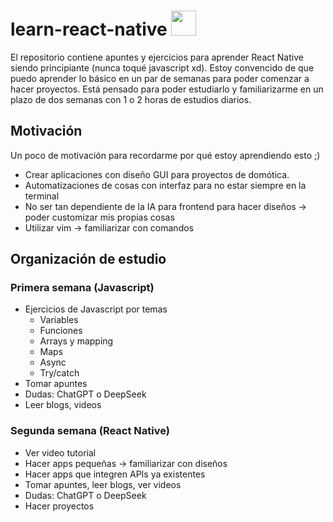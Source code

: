 #  learn-react-native <img width=40 src="https://upload.wikimedia.org/wikipedia/commons/thumb/a/a7/React-icon.svg/1200px-React-icon.svg.png">

El repositorio contiene apuntes y ejercicios para aprender React Native siendo principiante (nunca toqué javascript xd).
Estoy convencido de que puedo aprender lo básico en un par de semanas para poder comenzar a hacer proyectos. 
Está pensado para poder estudiarlo y familiarizarme en un plazo de dos semanas con 1 o 2 horas de estudios diarios. 


## Motivación
Un poco de motivación para recordarme por qué estoy aprendiendo esto ;)
- Crear aplicaciones con diseño GUI para proyectos de domótica. 
- Automatizaciones de cosas con interfaz para no estar siempre en la terminal
- No ser tan dependiente de la IA para frontend para hacer diseños -> poder customizar mis propias cosas 
- Utilizar vim -> familiarizar con comandos


## Organización de estudio
### Primera semana (Javascript) 
- Ejercicios de Javascript por temas
    - Variables
    - Funciones
    - Arrays y mapping
    - Maps
    - Async
    - Try/catch
- Tomar apuntes
- Dudas: ChatGPT o DeepSeek
- Leer blogs, videos


### Segunda semana (React Native)
- Ver video tutorial 
- Hacer apps pequeñas -> familiarizar con diseños
- Hacer apps que integren APIs ya existentes
- Tomar apuntes, leer blogs, ver videos
- Dudas: ChatGPT o DeepSeek
- Hacer proyectos


